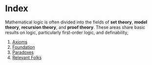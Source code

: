 # Index

Mathematical logic is often divided into the fields of **set theory**, **model theory**, **recursion theory**, and **proof theory**. These areas share basic results on logic, particularly first-order logic, and definability, 

1. [Axioms](axioms.md)
1. [Foundation](foundation.md)
1. [Paradoxes](paradoxes.md)
1. [Relevant Folks](relevant-folks.md)